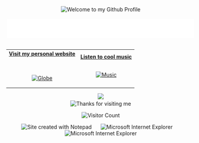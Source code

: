 <!-- "Hero" Header -->
<div align="center">
  <img src="https://github.com/ColterD/ColterD/blob/master/images/welcome.png?raw=true" style="max-width: 100%;" alt="Welcome to my Github Profile" />
  <br />
  <br />
  <img align="center" height="50" alt="My Name is Colter and I like Python" src="images/personal_note.svg" />
  <br />
  <br />

</div>

<!-- Social -->
<table width="100%" align="center">
<tr>
<td align="center">
<a href="https://colter.dev">
<strong>Visit my personal website </strong>
<br />
<br />
<br />

<p>

<img alt="Globe" height="80" src="images/globe.gif">
</a>
</p>

</td>


<td align="center">
<a href="https://www.youtube.com/watch?v=3YxaaGgTQYM&ab_channel=EvanescenceVEVO">
<strong>Listen to cool music</strong>
<br />
<br />


<p>
<img height="100" alt="Music" src="images/music.gif"> 
</a>
</p>

</td>
</tr>
</table>

<div align="center">
<a href="https://github.com/ColterD/ColterD/issues/1#issuecomment-new"><img src="images/guestbook.svg"></a> 
</div>

<!-- Footer -->

<div align="center">

<img height="120" alt="Thanks for visiting me" width="100%" src="https://raw.githubusercontent.com/ColterD/ColterD/master/images/marquee.svg" />
<br />

![Visitor Count](https://profile-counter.glitch.me/colterd/count.svg)


<img src="https://raw.githubusercontent.com/ColterD/ColterD/master/images/notepad.gif" alt="Site created with Notepad" height="30" />
<!-- "margin-right: whatever;" -->
<span>&nbsp;&nbsp;&nbsp;&nbsp;</span>  
<img src="https://raw.githubusercontent.com/ColterD/ColterD/master/images/ie_logo.gif" alt="Microsoft Internet Explorer" />
<span>&nbsp;&nbsp;&nbsp;&nbsp;</span>  
<img src="https://raw.githubusercontent.com/ColterD/ColterD/master/images/noframes.gif" alt="Microsoft Internet Explorer" />

</div>
